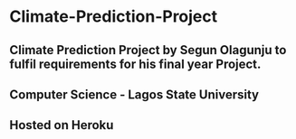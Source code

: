# Climate-Prediction-Project

## Climate Prediction Project by Segun Olagunju to fulfil requirements for his final year Project.

## Computer Science - Lagos State University

## Hosted on Heroku
